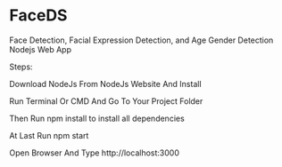 # FaceDS
Face Detection, Facial Expression Detection, and Age Gender Detection Nodejs Web App

Steps:

Download NodeJs From NodeJs Website And Install

Run Terminal Or CMD And Go To Your Project Folder

Then Run npm install to install all dependencies

At Last Run npm start

Open Browser And Type http://localhost:3000

